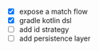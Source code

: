 - [x] expose a match flow
- [x] gradle kotlin dsl
- [ ] add id strategy
- [ ] add persistence layer
